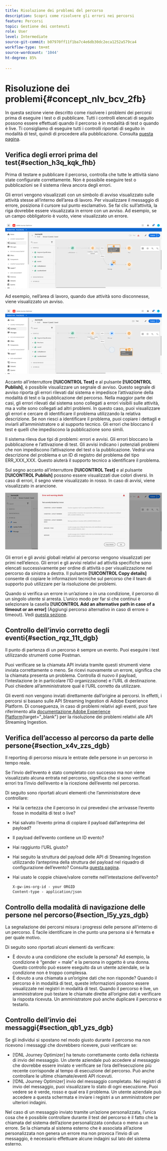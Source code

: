 ```yaml
---
title: Risoluzione dei problemi del percorso
description: Scopri come risolvere gli errori nei percorsi
feature: Percorsi
topic: Gestione dei contenuti
role: User
level: Intermediate
source-git-commit: b07970ff11f1ba7c4e6db30dc2eca1252a579ca4
workflow-type: tm+mt
source-wordcount: '1044'
ht-degree: 85%

---
```


# Risoluzione dei problemi{#concept_nlv_bcv_2fb}

In questa sezione viene descritto come risolvere i problemi dei percorsi prima di eseguire i test o di pubblicare. Tutti i controlli elencati di seguito possono essere effettuati quando il percorso è in modalità di test o quando è live. Ti consigliamo di eseguire tutti i controlli riportati di seguito in modalità di test, quindi di procedere alla pubblicazione. Consulta [questa pagina](../building-journeys/testing-the-journey.md).

## Verifica degli errori prima del test{#section_h3q_kqk_fhb}

Prima di testare e pubblicare il percorso, controlla che tutte le attività siano state configurate correttamente. Non è possibile eseguire test o pubblicazioni se il sistema rileva ancora degli errori.

Gli errori vengono visualizzati con un simbolo di avviso visualizzato sulle attività stesse all’interno dell’area di lavoro. Per visualizzare il messaggio di errore, posiziona il cursore sul punto esclamativo. Se fai clic sull’attività, la riga dovrebbe essere visualizzata in errore con un avviso. Ad esempio, se un campo obbligatorio è vuoto, viene visualizzato un errore.

![](../assets/journey63.png)

Ad esempio, nell’area di lavoro, quando due attività sono disconnesse, viene visualizzato un avviso.

![](../assets/canvas-disconnected.png)

Accanto all’interruttore **[!UICONTROL Test]** e al pulsante **[!UICONTROL Publish]**, è possibile visualizzare un segnale di avviso. Questo segnale di avviso riporta gli errori rilevati dal sistema e impedisce l’attivazione della modalità di test o la pubblicazione del percorso. Nella maggior parte dei casi, gli errori rilevati dal sistema sono collegati a errori visibili sulle attività, ma a volte sono collegati ad altri problemi. In questo caso, puoi visualizzare gli errori e cercare di identificare il problema utilizzando la relativa descrizione. Se non riesci a identificare il problema, puoi copiare i dettagli e inviarli all’amministratore o al supporto tecnico. Gli errori che bloccano il test e quelli che impediscono la pubblicazione sono simili.

Il sistema rileva due tipi di problemi: errori e avvisi. Gli errori bloccano la pubblicazione e l’attivazione di test. Gli avvisi indicano i potenziali problemi che non impediscono l’attivazione del test o la pubblicazione. Vedrai una descrizione del problema e un ID di registro del problema del tipo ERR_XXX_XXX. Questo aiuterà il supporto tecnico a identificare il problema.

Sul segno accanto all’interruttore **[!UICONTROL Test]** e al pulsante **[!UICONTROL Publish]** possono essere visualizzati due colori diversi. In caso di errori, il segno viene visualizzato in rosso. In caso di avvisi, viene visualizzato in arancione.

![](../assets/journey75.png)

Gli errori e gli avvisi globali relativi al percorso vengono visualizzati per primi nell’elenco. Gli errori e gli avvisi relativi ad attività specifiche sono elencati successivamente per ordine di attività o per visualizzazione nel percorso da sinistra a destra. Il pulsante **[!UICONTROL Copy details]** consente di copiare le informazioni tecniche sul percorso che il team di supporto può utilizzare per la risoluzione dei problemi.

Quando si verifica un errore in un’azione o in una condizione, il percorso di un singolo utente si arresta. L’unico modo per far sì che continui è selezionare la casella **[!UICONTROL Add an alternative path in case of a timeout or an error]** (Aggiungi percorso alternativo in caso di errore o timeout). Vedi [questa sezione](../building-journeys/using-the-journey-designer.md#paths).

## Controllo dell’invio corretto degli eventi{#section_rqz_11t_dgb}

Il punto di partenza di un percorso è sempre un evento. Puoi eseguire i test utilizzando strumenti come Postman.

Puoi verificare se la chiamata API inviata tramite questi strumenti viene inviata correttamente o meno. Se ricevi nuovamente un errore, significa che la chiamata presenta un problema. Controlla di nuovo il payload, l’intestazione (e in particolare l’ID organizzazione) e l’URL di destinazione. Puoi chiedere all’amministratore qual è l’URL corretto da utilizzare.

Gli eventi non vengono inviati direttamente dall’origine ai percorsi. In effetti, i percorsi si basano sulle API Streaming Ingestion di Adobe Experience Platform. Di conseguenza, in caso di problemi relativi agli eventi, puoi fare riferimento alla [documentazione Adobe Experience Platform](https://experienceleague.adobe.com/docs/experience-platform/ingestion/streaming/troubleshooting.html){target=&quot;_blank&quot;} per la risoluzione dei problemi relativi alle API Streaming Ingestion.

## Verifica dell’accesso al percorso da parte delle persone{#section_x4v_zzs_dgb}

Il reporting di percorso misura le entrate delle persone in un percorso in tempo reale.

Se l’invio dell’evento è stato completato con successo ma non viene visualizzato alcuna entrata nel percorso, significa che si sono verificati errori tra l’invio dell’evento e la ricezione dell’evento nel percorso.

Di seguito sono riportati alcuni elementi che l’amministratore deve controllare:

* Hai la certezza che il percorso in cui prevedevi che arrivasse l’evento fosse in modalità di test o live?
* Hai salvato l’evento prima di copiare il payload dall’anteprima del payload?
* Il payload dell’evento contiene un ID evento?
* Hai raggiunto l’URL giusto?
* Hai seguito la struttura del payload delle API di Streaming Ingestion utilizzando l’anteprima della struttura del payload nel riquadro di configurazione dell’evento? Consulta [questa pagina](../event/about-creating.md#preview-the-payload).
* Hai usato le coppie chiave/valore corrette nell’intestazione dell’evento?

   ```
   X-gw-ims-org-id - your ORGID
   Content-type - application/json
   ```

## Controllo della modalità di navigazione delle persone nel percorso{#section_l5y_yzs_dgb}

La segnalazione dei percorsi misura i progressi delle persone all&#39;interno di un percorso. È facile identificare in che punto una persona si è fermata e per quale motivo.

Di seguito sono riportati alcuni elementi da verificare:

* È dovuto a una condizione che esclude la persona? Ad esempio, la condizione è “gender = male” e la persona in oggetto è una donna. Questo controllo può essere eseguito da un utente aziendale, se la condizione non è troppo complessa.
* È dovuto a una chiamata a un’origine dati che non risponde? Quando il percorso è in modalità di test, queste informazioni possono essere visualizzate nei registri in modalità di test. Quando il percorso è live, un amministratore può testare le chiamate dirette all’origine dati e verificare la risposta ricevuta. Un amministratore può anche duplicare il percorso e testarlo.

## Controllo dell’invio dei messaggi{#section_qb1_yzs_dgb}

Se gli individui si spostano nel modo giusto durante il percorso ma non ricevono i messaggi che dovrebbero ricevere, puoi verificare se:

* [!DNL Journey Optimizer] ha tenuto correttamente conto della richiesta di invio del messaggio. Un utente aziendale può accedere al messaggio che dovrebbe essere inviato e verificare se l’ora dell’esecuzione più recente corrisponde al tempo di esecuzione del percorso. Può anche controllare le ultime chiamate/eventi API ricevuti.
* [!DNL Journey Optimizer] invio del messaggio completato. Nei registri di invio del messaggio, puoi visualizzare lo stato di ogni esecuzione. Puoi vedere se è verde, rosso e qual era il problema. Un utente aziendale può accedere a questa schermata e inviare i registri a un amministratore per ulteriori indagini.

Nel caso di un messaggio inviato tramite un’azione personalizzata, l’unica cosa che è possibile controllare durante il test del percorso è il fatto che la chiamata del sistema dell’azione personalizzata conduca o meno a un errore. Se la chiamata al sistema esterno che è associata all’azione personalizzata non genera un errore ma non provoca l’invio di un messaggio, è necessario effettuare alcune indagini sul lato del sistema esterno.
